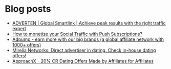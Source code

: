 # Blog posts
<!-- BLOG-POST-LIST:START -->
- [ADVERTEN | Global Smartlink | Achieve peak results with the right traffic expert](https://afflift.com/f/threads/adverten-global-smartlink-achieve-peak-results-with-the-right-traffic-expert.7526/)
- [How to monetize your Social Traffic with Push Subscriptions?](https://afflift.com/f/threads/how-to-monetize-your-social-traffic-with-push-subscriptions.10271/)
- [Adpump - earn more with our big brands &lpar;a global affiliate network with 1000+ offers&rpar;](https://afflift.com/f/threads/adpump-earn-more-with-our-big-brands-a-global-affiliate-network-with-1000-offers.9833/)
- [Mirelia Networks: Direct advertiser in dating. Check in-house dating offers!](https://afflift.com/f/threads/mirelia-networks-direct-advertiser-in-dating-check-in-house-dating-offers.10022/)
- [ApproachX - 20% CR Dating Offers Made by Affiliates for Affiliates](https://afflift.com/f/threads/approachx-20-cr-dating-offers-made-by-affiliates-for-affiliates.9381/)
<!-- BLOG-POST-LIST:END -->
